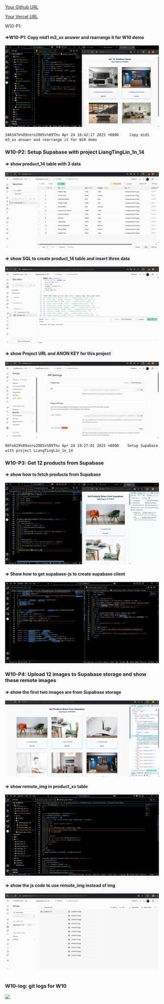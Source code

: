 [Your Github URL](https://github.com/zero2005x/1132-1N-DEMO-14)

[Your Vercel URL](https://1132-1N-DEMO-14.vercel.app)

W10-P1:

#### =>W10-P1: Copy mid1 m3_xx answer and rearrange it for W10 demo

![](w10-p1.png)

```
346347b%09zero2005x%09Thu Apr 24 18:42:17 2025 +0800     Copy mid1 m3_xx answer and rearrange it for W10 demo
```

### W10-P2: Setup Supabase with project LiangTingLin_1n_14

#### => show product_14 table with 3 data

![](W10-p2-1.png)

#### => show SQL to create product_14 table and insert three data

![](W10-p2-2.png)

#### => show Project URL and ANON KEY for this project

![](W10-p2-3.png)

```
00fe629%09zero2005x%09Thu Apr 24 19:27:01 2025 +0800    Setup Supabase with project LiangTingLin_1n_14
```

### W10-P3: Get 12 products from Supabase

#### => show how to fetch products from Supabase

![](w10-p3-1.png)

#### => Show how to get supabase-js to create supabase client

![](w10-p3-2.png)

### W10-P4: Upload 12 images to Supabase storage and show these remote images

#### => show the first two images are from Supabase storage

![](w10-p4-1.png)

#### => show remote_img in product_xx table

![](w10-p4-2.png)

#### => show the js code to use remote_img instead of img

![](w10-p4-3.png)

```

```

### W10-log: git logs for W10

![](W10_log.png)

```

```
